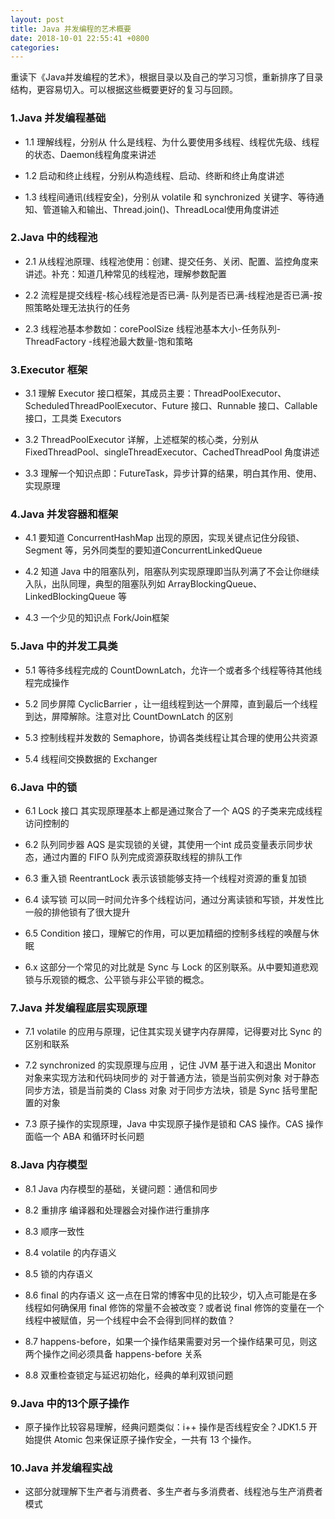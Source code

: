 ```yaml
---
layout: post
title: Java 并发编程的艺术概要
date: 2018-10-01 22:55:41 +0800
categories: 
---
```


重读下《Java并发编程的艺术》，根据目录以及自己的学习习惯，重新排序了目录结构，更容易切入。可以根据这些概要更好的复习与回顾。


### 1.Java 并发编程基础

* 1.1 理解线程，分别从 什么是线程、为什么要使用多线程、线程优先级、线程的状态、Daemon线程角度来讲述

* 1.2 启动和终止线程，分别从构造线程、启动、终断和终止角度讲述

* 1.3 线程间通讯(线程安全)，分别从 volatile 和 synchronized 关键字、等待通知、管道输入和输出、Thread.join()、ThreadLocal使用角度讲述


### 2.Java 中的线程池

* 2.1 从线程池原理、线程池使用：创建、提交任务、关闭、配置、监控角度来讲述。补充：知道几种常见的线程池，理解参数配置

* 2.2 流程是提交线程-核心线程池是否已满- 队列是否已满-线程池是否已满-按照策略处理无法执行的任务

* 2.3 线程池基本参数如：corePoolSize 线程池基本大小-任务队列- ThreadFactory -线程池最大数量-饱和策略

### 3.Executor 框架

* 3.1 理解 Executor 接口框架，其成员主要：ThreadPoolExecutor、ScheduledThreadPoolExecutor、Future 接口、Runnable 接口、Callable 接口，工具类 Executors

* 3.2 ThreadPoolExecutor 详解，上述框架的核心类，分别从 FixedThreadPool、singleThreadExecutor、CachedThreadPool 角度讲述

* 3.3 理解一个知识点即：FutureTask，异步计算的结果，明白其作用、使用、实现原理


### 4.Java 并发容器和框架

* 4.1 要知道 ConcurrentHashMap 出现的原因，实现关键点记住分段锁、Segment 等，另外同类型的要知道ConcurrentLinkedQueue

* 4.2 知道 Java 中的阻塞队列，阻塞队列实现原理即当队列满了不会让你继续入队，出队同理，典型的阻塞队列如 ArrayBlockingQueue、LinkedBlockingQueue 等

* 4.3 一个少见的知识点 Fork/Join框架


### 5.Java 中的并发工具类 

* 5.1 等待多线程完成的 CountDownLatch，允许一个或者多个线程等待其他线程完成操作

* 5.2 同步屏障 CyclicBarrier ，让一组线程到达一个屏障，直到最后一个线程到达，屏障解除。注意对比 CountDownLatch 的区别

* 5.3 控制线程并发数的 Semaphore，协调各类线程让其合理的使用公共资源

* 5.4 线程间交换数据的 Exchanger

### 6.Java 中的锁

* 6.1 Lock 接口 其实现原理基本上都是通过聚合了一个 AQS 的子类来完成线程访问控制的

* 6.2 队列同步器 AQS 是实现锁的关键，其使用一个int 成员变量表示同步状态，通过内置的 FIFO 队列完成资源获取线程的排队工作

* 6.3 重入锁 ReentrantLock 表示该锁能够支持一个线程对资源的重复加锁

* 6.4 读写锁 可以同一时间允许多个线程访问，通过分离读锁和写锁，并发性比一般的排他锁有了很大提升

* 6.5 Condition 接口，理解它的作用，可以更加精细的控制多线程的唤醒与休眠

* 6.x 这部分一个常见的对比就是 Sync 与 Lock 的区别联系。从中要知道悲观锁与乐观锁的概念、公平锁与非公平锁的概念。

### 7.Java 并发编程底层实现原理

* 7.1 volatile 的应用与原理，记住其实现关键字内存屏障，记得要对比 Sync 的区别和联系

* 7.2 synchronized 的实现原理与应用 ，记住 JVM 基于进入和退出 Monitor 对象来实现方法和代码块同步的
对于普通方法，锁是当前实例对象
对于静态同步方法，锁是当前类的 Class 对象
对于同步方法块，锁是 Sync 括号里配置的对象

* 7.3 原子操作的实现原理，Java  中实现原子操作是锁和 CAS 操作。CAS 操作面临一个 ABA 和循环时长问题

### 8.Java 内存模型

* 8.1 Java 内存模型的基础，关键问题：通信和同步

* 8.2 重排序 编译器和处理器会对操作进行重排序

* 8.3 顺序一致性

* 8.4 volatile 的内存语义

* 8.5 锁的内存语义

* 8.6 final 的内存语义 这一点在日常的博客中见的比较少，切入点可能是在多线程如何确保用 final 修饰的常量不会被改变？或者说 final 修饰的变量在一个线程中被赋值，另一个线程中会不会得到同样的数值？

* 8.7 happens-before，如果一个操作结果需要对另一个操作结果可见，则这两个操作之间必须具备 happens-before 关系

* 8.8 双重检查锁定与延迟初始化，经典的单利双锁问题

### 9.Java 中的13个原子操作

* 原子操作比较容易理解，经典问题类似：i++ 操作是否线程安全？JDK1.5 开始提供 Atomic 包来保证原子操作安全，一共有 13 个操作。

### 10.Java 并发编程实战

* 这部分就理解下生产者与消费者、多生产者与多消费者、线程池与生产消费者模式